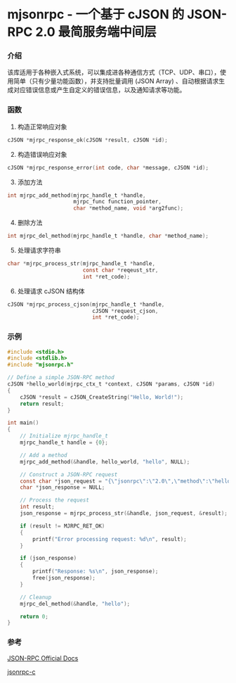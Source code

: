 # mjsonrpc - 一个基于 cJSON 的 JSON-RPC 2.0 最简服务端中间层

### 介绍

该库适用于各种嵌入式系统，可以集成进各种通信方式（TCP、UDP、串口），使用简单（只有少量功能函数），并支持批量调用 (JSON Array) 、自动根据请求生成对应错误信息或产生自定义的错误信息，以及通知请求等功能。

### 函数

1. 构造正常响应对象

```c
cJSON *mjrpc_response_ok(cJSON *result, cJSON *id);
```

2. 构造错误响应对象

```c
cJSON *mjrpc_response_error(int code, char *message, cJSON *id);
```

3. 添加方法

```c
int mjrpc_add_method(mjrpc_handle_t *handle,
                     mjrpc_func function_pointer,
                     char *method_name, void *arg2func);
```

4. 删除方法

```c
int mjrpc_del_method(mjrpc_handle_t *handle, char *method_name);
```

5. 处理请求字符串

```c
char *mjrpc_process_str(mjrpc_handle_t *handle,
                        const char *reqeust_str,
                        int *ret_code);
```

6. 处理请求 cJSON 结构体

```c
cJSON *mjrpc_process_cjson(mjrpc_handle_t *handle,
                           cJSON *request_cjson,
                           int *ret_code);
```

### 示例

```c
#include <stdio.h>
#include <stdlib.h>
#include "mjsonrpc.h"

// Define a simple JSON-RPC method
cJSON *hello_world(mjrpc_ctx_t *context, cJSON *params, cJSON *id)
{
    cJSON *result = cJSON_CreateString("Hello, World!");
    return result;
}

int main()
{
    // Initialize mjrpc_handle_t
    mjrpc_handle_t handle = {0};

    // Add a method
    mjrpc_add_method(&handle, hello_world, "hello", NULL);

    // Construct a JSON-RPC request
    const char *json_request = "{\"jsonrpc\":\"2.0\",\"method\":\"hello\",\"id\":1}";
    char *json_response = NULL;

    // Process the request
    int result;
    json_response = mjrpc_process_str(&handle, json_request, &result);

    if (result != MJRPC_RET_OK)
    {
        printf("Error processing request: %d\n", result);
    }

    if (json_response)
    {
        printf("Response: %s\n", json_response);
        free(json_response);
    }

    // Cleanup
    mjrpc_del_method(&handle, "hello");

    return 0;
}
```

### 参考

[JSON-RPC Official Docs](https://www.jsonrpc.org/specification)

[jsonrpc-c](https://github.com/hmng/jsonrpc-c)
